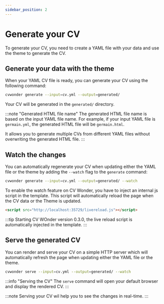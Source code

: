 ```yaml
---
sidebar_position: 2
---
```

# Generate your CV

To generate your CV, you need to create a YAML file with your data and use the theme to generate the CV.

## Generate your data with the theme

When your YAML CV file is ready, you can generate your CV using the following command:

```bash
cvwonder generate --input=cv.yml --output=generated/
```

Your CV will be generated in the `generated/` directory.

:::note "Generated HTML file name"
The generated HTML file name is based on the input YAML file name. For example, if your input YAML file is `germain.yml`, the generated HTML file will be `germain.html`.

It allows you to generate multiple CVs from different YAML files without overwriting the generated HTML file.
:::

## Watch the changes

You can automatically regenerate your CV when updating either the YAML file or the theme by adding the `--watch` flag to the `generate` command:

```bash
cvwonder generate --input=cv.yml --output=generated/ --watch
```

To enable the watch feature on CV Wonder, you have to inject an internal js script in the template. This script will automatically reload the page when the CV data or the Theme is updated.

```html
<script src="http://localhost:35729/livereload.js"></script>
```

:::tip
Starting CV WOnder version 0.3.0, the live reload script is automatically injected in the template.
:::

## Serve the generated CV

You can render and serve your CV on a simple HTTP server which will automatically refresh the page when updating either the YAML file or the theme.

```bash
cvwonder serve --input=cv.yml --output=generated/ --watch
```

:::info "Serving the CV"
The `serve` command will open your default browser and display the rendered CV.
:::

:::note
Serving your CV wil help you to see the changes in real-time.
:::